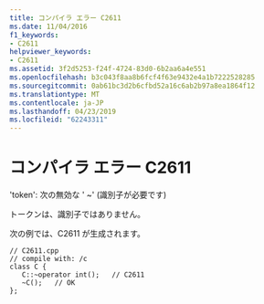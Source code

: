 ```yaml
---
title: コンパイラ エラー C2611
ms.date: 11/04/2016
f1_keywords:
- C2611
helpviewer_keywords:
- C2611
ms.assetid: 3f2d5253-f24f-4724-83d0-6b2aa6a4e551
ms.openlocfilehash: b3c043f8aa8b6fcf4f63e9432e4a1b7222528285
ms.sourcegitcommit: 0ab61bc3d2b6cfbd52a16c6ab2b97a8ea1864f12
ms.translationtype: MT
ms.contentlocale: ja-JP
ms.lasthandoff: 04/23/2019
ms.locfileid: "62243311"
---
```

# <a name="compiler-error-c2611"></a>コンパイラ エラー C2611

'token': 次の無効な ' ~' (識別子が必要です)

トークンは、識別子ではありません。

次の例では、C2611 が生成されます。

```
// C2611.cpp
// compile with: /c
class C {
   C::~operator int();   // C2611
   ~C();   // OK
};
```